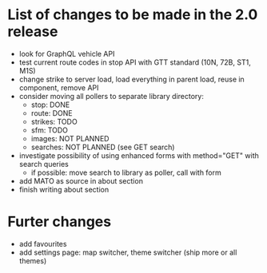 # List of changes to be made in the 2.0 release
- look for GraphQL vehicle API
- test current route codes in stop API with GTT standard (10N, 72B, ST1, M1S)
- change strike to server load, load everything in parent load, reuse in component, remove API
- consider moving all pollers to separate library directory:
   - stop: DONE
   - route: DONE
   - strikes: TODO
   - sfm: TODO
   - images: NOT PLANNED
   - searches: NOT PLANNED  (see GET search)
- investigate possibility of using enhanced forms with method="GET" with search queries
  - if possible: move search to library as poller, call with form
- add MATO as source in about section
- finish writing about section

# Furter changes
- add favourites
- add settings page: map switcher, theme switcher (ship more or all themes)
